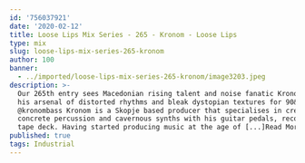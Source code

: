 ```yaml
---
id: '756037921'
date: '2020-02-12'
title: Loose Lips Mix Series - 265 - Kronom - Loose Lips
type: mix
slug: loose-lips-mix-series-265-kronom
author: 100
banner:
  - ../imported/loose-lips-mix-series-265-kronom/image3203.jpeg
description: >-
  Our 265th entry sees Macedonian rising talent and noise fanatic Kronom deploy
  his arsenal of distorted rhythms and bleak dystopian textures for 90&#8242;!
  @kronombass Kronom is a Skopje based producer that specialises in creating
  concrete percussion and cavernous synths with his guitar pedals, recorder and
  tape deck. Having started producing music at the age of [...]Read More...
published: true
tags: Industrial
---
```

